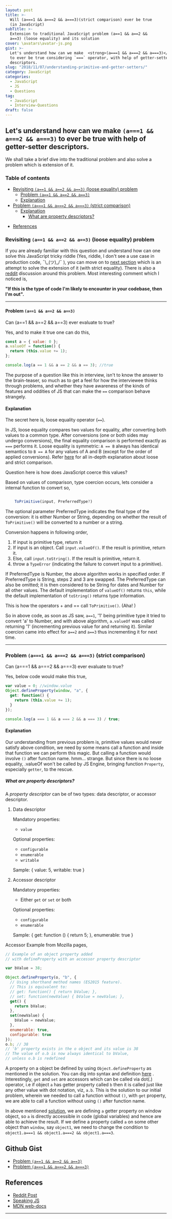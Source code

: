 ```yaml
---
layout: post
title: >-
  Will (a===1 && a===2 && a===3)(strict comparison) ever be true
  (in JavaScript)
subTitle: >-
  Extension to traditional JavaScript problem (a==1 && a==2 &&
  a==3) (loose equality) and its solution
cover: \avatars\avatar-js.png
gist: >-
  Let's understand how can we make  <strong>(a===1 && a===2 && a===3)</strong>
  to ever be true considering `===` operator, with help of getter-setter
  descriptors.
slug: "2018/11/07/understanding-primitive-and-getter-setters/"
category: JavaScript
categories:
  - JavaScript
  - JS
  - Questions
tag:
  - JavaScript
  - Interview-Questions
draft: false
---
```


## Let's understand how can we make `(a===1 && a===2 && a===3)` to ever be true with help of getter-setter descriptors.

We shall take a brief dive into the traditional problem and also solve a problem which is extension of it.

### Table of contents

<!-- toc -->

- [Revisiting `(a==1 && a==2 && a==3)` (loose equality) problem](#revisiting-a1--a2--a3-loose-equality-problem)
  - [Problem `(a==1 && a==2 && a==3)`](#problem-a1--a2--a3)
  - [Explanation](#explanation)
- [Problem `(a===1 && a===2 && a===3)` (strict comparison)](#problem-a1--a2--a3-strict-comparison)
  - [Explanation](#explanation-1)
    - [What are property descriptors?](#what-are-property-descriptors)

* [References](#references)

<!-- tocstop -->

### Revisiting `(a==1 && a==2 && a==3)` (loose equality) problem

If you are already familiar with this question and understand how can one solve this JavaScript tricky riddle (Yes, riddle, I don't see a use case in production code, ¯\\\_(ツ)\_/¯ ), you can move on to [next section](#problem-a1--a2--a3-strict-comparison) which is an attempt to solve the extension of it (with strict equality).
There is also a [reddit](https://www.reddit.com/r/javascript/comments/7r0i00/can_a_1_a_2_a3_ever_evaluate_to_true/) discussion around this problem. Most interesting comment which I noticed is,

<strong>"If this is the type of code I'm likely to encounter in your codebase, then I'm out".</strong>

---

#### Problem `(a==1 && a==2 && a==3)`

Can (a==1 && a==2 && a==3) ever evaluate to true?

Yes, and to make it true one can do this,

```javascript
const a = { value: 0 };
a.valueOf = function() {
  return (this.value += 1);
};

console.log(a == 1 && a == 2 && a == 3); //true
```

The purpose of a question like this in interview, isn't to know the answer to the brain-teaser, so much as to get a feel for how the interviewee thinks through problems, and whether they have awareness of the kinds of features and oddities of JS that can make the `==` comparison behave strangely.

#### Explanation

The secret here is, loose equality operator (`==`).

In JS, loose equality compares two values for equality, after converting both values to a common type. After conversions (one or both sides may undergo conversions), the final equality comparison is performed exactly as `===` performs it. Loose equality is symmetric: `A == B` always has identical semantics to `B == A` for any values of A and B (except for the order of applied conversions).
Refer [here](https://developer.mozilla.org/en-US/docs/Web/JavaScript/Equality_comparisons_and_sameness) for all in-depth explanation about loose and strict comparison.

Question here is how does JavaScript coerce this values?

Based on values of comparison, type coercion occurs, lets consider a internal function to convert so,

```javascript

    ToPrimitive(input, PreferredType?)
```

The optional parameter PreferredType indicates the final type of the conversion: it is either Number or String, depending on whether the result of `ToPrimitive()` will be converted to a number or a string.

Conversion happens in following order,

1.  If input is primitive type, return it
2.  If input is an object. Call `input.valueOf()`. If the result is primitive, return it.
3.  Else, call `input.toString()`. If the result is primitive, return it.
4.  throw a `TypeError` (indicating the failure to convert input to a primitive).

If PreferredType is Number, the above algorithm works in specified order.
If PreferredType is String, steps 2 and 3 are swapped.
The PreferredType can also be omitted; it is then considered to be String for dates and Number for all other values.
The default implementation of `valueOf()` returns `this`, while the default implementation of `toString()` returns type information.

This is how the operators + and == call `ToPrimitive()`. (Aha! )

So in above code, as soon as JS saw, `a==1`, '1' being primitive type it tried to convert 'a' to Number, and with above algorithm, `a.valueOf` was called returning '1' (incrementing previous value for and returning it).
Similar coercion came into effect for `a==2` and `a==3` thus incrementing it for next time.

---

### Problem `(a===1 && a===2 && a===3)` (strict comparison)

Can (a===1 && a===2 && a===3) ever evaluate to true?

Yes, below code would make this true,

```javascript
var value = 0; //window.value
Object.defineProperty(window, "a", {
  get: function() {
    return (this.value += 1);
  }
});

console.log(a === 1 && a === 2 && a === 3) / true;
```

#### Explanation

Our understanding from previous problem is, primitive values would never satisfy above condition, we need by some means call a function and inside that function we can perform this magic. But calling a function would involve `()` after function name. hmm... strange.
But since there is no loose equality, .valueOf won't be called by JS Engine, bringing function `Property`, especially `getter`, to the rescue.

##### What are property descriptors?

A _property descriptor_ can be of two types: data descriptor, or accessor descriptor.

1.  Data descriptor

    Mandatory properties:

    - `value`

    Optional properties:

    - `configurable`
    - `enumerable`
    - `writable`

    Sample:
    {
    value: 5,
    writable: true
    }

2.  Accessor descriptor

    Mandatory properties:

    - Either `get` or `set` or both

    Optional properties:

    - `configurable`
    - `enumerable`

    Sample:
    {
    get: function () { return 5; },
    enumerable: true
    }

Accessor Example from Mozilla pages,

```javascript
// Example of an object property added
// with defineProperty with an accessor property descriptor

var bValue = 38;

Object.defineProperty(o, "b", {
  // Using shorthand method names (ES2015 feature).
  // This is equivalent to:
  // get: function() { return bValue; },
  // set: function(newValue) { bValue = newValue; },
  get() {
    return bValue;
  },
  set(newValue) {
    bValue = newValue;
  },
  enumerable: true,
  configurable: true
});
o.b; // 38
// 'b' property exists in the o object and its value is 38
// The value of o.b is now always identical to bValue,
// unless o.b is redefined
```

A property on a object be defined by using `Object.defineProperty` as mentioned in the solution. You can dig into syntax and definition [here](https://developer.mozilla.org/en-US/docs/Web/JavaScript/Reference/Global_Objects/Object/defineProperty) .
Interestingly, `get` and `set` are accessors which can be called via dot(.) operator, i.e if object `a` has getter property called `b` then it is called just like any other value with dot notation, viz, `a.b`.
This is the solution to our initial problem, wherein we needed to call a function without `()`, with `get` property, we are able to call a function without using `()` after function name.

In above mentioned [solution](#problem-a1--a2--a3-strict-comparison), we are defining `a` getter property on window object, so `a` is directly accessible in code (global variables) and hence are able to achieve the result.
If we define a property called `a` on some other object than `window`, say `object1`, we need to change the condition to `object1.a===1 && object1.a===2 && object1.a===3`.

## Github Gist

- [Problem `(a==1 && a==2 && a==3)`](https://gist.github.com/anubhavsrivastava/4680a165db9e1abc459c5987e778a674)
- [Problem `(a===1 && a===2 && a===3)`](https://gist.github.com/anubhavsrivastava/2bd7cd81fb23d138df99c47988855adc)

## References

- [Reddit Post](https://www.reddit.com/r/javascript/comments/7r0i00/can_a_1_a_2_a3_ever_evaluate_to_true/)
- [Speaking JS](http://speakingjs.com/es5/ch17.html)
- [MDN web-docs](https://developer.mozilla.org/en-US/docs/Web/JavaScript)

---
